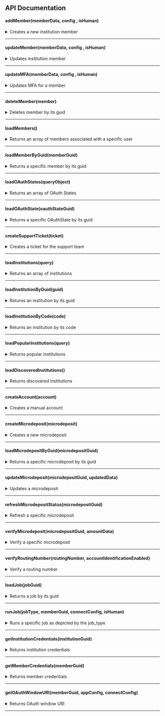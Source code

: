 ## API Documentation

#### addMember(memberData, config , isHuman)

<details>
 <summary>Creates a new institution member</summary>

##### Parameters

> | name         | type     | data type                                              | description                                                                                                                                                                                                                                 |
> | ------------ | -------- | ------------------------------------------------------ | ------------------------------------------------------------------------------------------------------------------------------------------------------------------------------------------------------------------------------------------- |
> | `memberData` | required | object                                                 | The connect widget will need the correct type of credential required by the financial institution, with values provided by the end user. [More details](https://docs.mx.com/api-reference/atrium/reference/members/overview/#member-fields) |
> | `config`     | required | [`configType`](./src/redux/reducers/configSlice.ts#L7) | The connect widget uses the config to set the initial state and behavior of the widget. [More details](./docs/CLIENT_CONFIG.md)                                                                                                             |
> | `isHuman`    | optional | boolean                                                | NA                                                                                                                                                                                                                                          |

##### Responses

> | http code | content-type       | response                                                                                                                                                                                                                                                                                                                                                                                                                                                                                                                                                                                                                                                                                                                                                                                                                                                                                                          |
> | --------- | ------------------ | ----------------------------------------------------------------------------------------------------------------------------------------------------------------------------------------------------------------------------------------------------------------------------------------------------------------------------------------------------------------------------------------------------------------------------------------------------------------------------------------------------------------------------------------------------------------------------------------------------------------------------------------------------------------------------------------------------------------------------------------------------------------------------------------------------------------------------------------------------------------------------------------------------------------- |
> | `200`     | `application/json` | `{"member": { "aggregated_at": "2016-10-13T18:07:57.000Z","background_aggregation_is_disabled": false"connection_status":"CONNECTED","guid": "MBR-7c6f361b-e582-15b6-60c0-358f12466b4b","id": "unique_id","institution_code": "mxbank","is_being_aggregated": false,"is_managed_by_user": false,"is_manual": false,"is_oauth": false,"metadata": "\\\"credentials_last_refreshed_at\\\": \\\"2015-10-15\\\"","most_recent_job_detail_code": null,"most_recent_job_detail_text": "","name": "MX Bank","oauth_window_uri": "https://mxbank.mx.com/oauth/authorize?client_id=b8OikQ4Ep3NuSUrQ13DdvFuwpNx-qqoAsJDVAQCyLkQ&redirect_uri=https%3A%2F%2Fint-app.moneydesktop.com%2Foauth%2Fredirect_from&response_type=code&scope=openid&state=d745bd4ee6f0f9c184757f574bcc2df2""successfully_aggregated_at": "2016-10-13T17:57:38.000Z","user_guid": "USR-fa7537f3-48aa-a683-a02a-b18940482f54","user_id": "user123"}}` |
>
> <<<<<<< HEAD
> | `400` | `application/json` |
> =======
> | `400` | `application/json` | |

##### Example cURL

> ```javascript
>  curl -X POST -H "Content-Type: application/json" --data @post.json http://localhost:8889/
> ```
>
> > > > > > > ac71a1d9e5 (completed member endpoints)

</details>

---

#### updateMember(memberData, config , isHuman)

<details>
 <summary>Updates institution member</summary>

##### Parameters

> | name         | type     | data type                                              | description                                                                                                                                                                                                                                 |
> | ------------ | -------- | ------------------------------------------------------ | ------------------------------------------------------------------------------------------------------------------------------------------------------------------------------------------------------------------------------------------- |
> | `memberData` | required | object                                                 | The connect widget will need the correct type of credential required by the financial institution, with values provided by the end user. [More details](https://docs.mx.com/api-reference/atrium/reference/members/overview/#member-fields) |
> | `config`     | required | [`configType`](./src/redux/reducers/configSlice.ts#L7) | The connect widget uses the config to set the initial state and behavior of the widget. [More details](./docs/CLIENT_CONFIG.md)                                                                                                             |
> | `isHuman`    | optional | boolean                                                | NA                                                                                                                                                                                                                                          |

##### Responses

> | http code | content-type       | response                                                                                                                                                                                                                                                                                                                                                                                                                                                                                                                                                                                                                                                                                                                                                                                                                                                                                                          |
> | --------- | ------------------ | ----------------------------------------------------------------------------------------------------------------------------------------------------------------------------------------------------------------------------------------------------------------------------------------------------------------------------------------------------------------------------------------------------------------------------------------------------------------------------------------------------------------------------------------------------------------------------------------------------------------------------------------------------------------------------------------------------------------------------------------------------------------------------------------------------------------------------------------------------------------------------------------------------------------- |
> | `200`     | `application/json` | `{"member": { "aggregated_at": "2016-10-13T18:07:57.000Z","background_aggregation_is_disabled": false"connection_status":"CONNECTED","guid": "MBR-7c6f361b-e582-15b6-60c0-358f12466b4b","id": "unique_id","institution_code": "mxbank","is_being_aggregated": false,"is_managed_by_user": false,"is_manual": false,"is_oauth": false,"metadata": "\\\"credentials_last_refreshed_at\\\": \\\"2015-10-15\\\"","most_recent_job_detail_code": null,"most_recent_job_detail_text": "","name": "MX Bank","oauth_window_uri": "https://mxbank.mx.com/oauth/authorize?client_id=b8OikQ4Ep3NuSUrQ13DdvFuwpNx-qqoAsJDVAQCyLkQ&redirect_uri=https%3A%2F%2Fint-app.moneydesktop.com%2Foauth%2Fredirect_from&response_type=code&scope=openid&state=d745bd4ee6f0f9c184757f574bcc2df2""successfully_aggregated_at": "2016-10-13T17:57:38.000Z","user_guid": "USR-fa7537f3-48aa-a683-a02a-b18940482f54","user_id": "user123"}}` |
> | `400`     | `application/json` |

</details>

---

#### updateMFA(memberData, config , isHuman)

<details>
 <summary>Updates MFA for a member</summary>

##### Parameters

> | name         | type     | data type                                              | description                                                                                                                                                                                                                                 |
> | ------------ | -------- | ------------------------------------------------------ | ------------------------------------------------------------------------------------------------------------------------------------------------------------------------------------------------------------------------------------------- |
> | `memberData` | required | object                                                 | The connect widget will need the correct type of credential required by the financial institution, with values provided by the end user. [More details](https://docs.mx.com/api-reference/atrium/reference/members/overview/#member-fields) |
> | `config`     | required | [`configType`](./src/redux/reducers/configSlice.ts#L7) | The connect widget uses the config to set the initial state and behavior of the widget. [More details](./docs/CLIENT_CONFIG.md)                                                                                                             |
> | `isHuman`    | optional | boolean                                                | NA                                                                                                                                                                                                                                          |

##### Responses

> | http code | content-type       | response                                                                                                                                                                                                                                                                                                                                                                                                                                                                                                                                                                                                                                                                                                                                                                                                                                                                                                          |
> | --------- | ------------------ | ----------------------------------------------------------------------------------------------------------------------------------------------------------------------------------------------------------------------------------------------------------------------------------------------------------------------------------------------------------------------------------------------------------------------------------------------------------------------------------------------------------------------------------------------------------------------------------------------------------------------------------------------------------------------------------------------------------------------------------------------------------------------------------------------------------------------------------------------------------------------------------------------------------------- |
> | `200`     | `application/json` | `{"member": { "aggregated_at": "2016-10-13T18:07:57.000Z","background_aggregation_is_disabled": false"connection_status":"CONNECTED","guid": "MBR-7c6f361b-e582-15b6-60c0-358f12466b4b","id": "unique_id","institution_code": "mxbank","is_being_aggregated": false,"is_managed_by_user": false,"is_manual": false,"is_oauth": false,"metadata": "\\\"credentials_last_refreshed_at\\\": \\\"2015-10-15\\\"","most_recent_job_detail_code": null,"most_recent_job_detail_text": "","name": "MX Bank","oauth_window_uri": "https://mxbank.mx.com/oauth/authorize?client_id=b8OikQ4Ep3NuSUrQ13DdvFuwpNx-qqoAsJDVAQCyLkQ&redirect_uri=https%3A%2F%2Fint-app.moneydesktop.com%2Foauth%2Fredirect_from&response_type=code&scope=openid&state=d745bd4ee6f0f9c184757f574bcc2df2""successfully_aggregated_at": "2016-10-13T17:57:38.000Z","user_guid": "USR-fa7537f3-48aa-a683-a02a-b18940482f54","user_id": "user123"}}` |
> | `400`     | `application/json` |

</details>

---

#### deleteMember(member)

<details>
  <summary>Deletes member by its guid</summary>

##### Parameters

> | name          | type     | data type | description                           |
> | ------------- | -------- | --------- | ------------------------------------- |
> | `member.guid` | required | string    | The specific member unique idendifier |

##### Responses

> | http code | content-type       | response |
> | --------- | ------------------ | -------- |
> | `200`     | `application/json` |          |
> | `400`     | `application/json` |          |

</details>

---

#### loadMembers()

<details>
 <summary>Returns an array of members associated with a specific user</code></summary>

##### Responses

> | http code | content-type       | response                                                                                                                                                                                                                                                                                                                                                                                                                                                                                                                                                                                                                                                                                                                                                                                                                                                                                                             |
> | --------- | ------------------ | -------------------------------------------------------------------------------------------------------------------------------------------------------------------------------------------------------------------------------------------------------------------------------------------------------------------------------------------------------------------------------------------------------------------------------------------------------------------------------------------------------------------------------------------------------------------------------------------------------------------------------------------------------------------------------------------------------------------------------------------------------------------------------------------------------------------------------------------------------------------------------------------------------------------- |
> | `200`     | `application/json` | `{"members": [{ "aggregated_at": "2016-10-13T18:07:57.000Z","background_aggregation_is_disabled": false"connection_status":"CONNECTED","guid": "MBR-7c6f361b-e582-15b6-60c0-358f12466b4b","id": "unique_id","institution_code": "mxbank","is_being_aggregated": false,"is_managed_by_user": false,"is_manual": false,"is_oauth": false,"metadata": "\\\"credentials_last_refreshed_at\\\": \\\"2015-10-15\\\"","most_recent_job_detail_code": null,"most_recent_job_detail_text": "","name": "MX Bank","oauth_window_uri": "https://mxbank.mx.com/oauth/authorize?client_id=b8OikQ4Ep3NuSUrQ13DdvFuwpNx-qqoAsJDVAQCyLkQ&redirect_uri=https%3A%2F%2Fint-app.moneydesktop.com%2Foauth%2Fredirect_from&response_type=code&scope=openid&state=d745bd4ee6f0f9c184757f574bcc2df2""successfully_aggregated_at": "2016-10-13T17:57:38.000Z","user_guid": "USR-fa7537f3-48aa-a683-a02a-b18940482f54","user_id": "user123"}]}` |
> | `400`     | `application/json` |

</details>

---

#### loadMemberByGuid(memberGuid)

<details>
 <summary>Returns a specific member by its guid</code></summary>

##### Responses

> | http code | content-type       | response                                                                                                                                                                                                                                                                                                                                                                                                                                                                                                                                                                                                                                                                                                                                                                                                                                                                                                          |
> | --------- | ------------------ | ----------------------------------------------------------------------------------------------------------------------------------------------------------------------------------------------------------------------------------------------------------------------------------------------------------------------------------------------------------------------------------------------------------------------------------------------------------------------------------------------------------------------------------------------------------------------------------------------------------------------------------------------------------------------------------------------------------------------------------------------------------------------------------------------------------------------------------------------------------------------------------------------------------------- |
> | `200`     | `application/json` | `{"member": { "aggregated_at": "2016-10-13T18:07:57.000Z","background_aggregation_is_disabled": false"connection_status":"CONNECTED","guid": "MBR-7c6f361b-e582-15b6-60c0-358f12466b4b","id": "unique_id","institution_code": "mxbank","is_being_aggregated": false,"is_managed_by_user": false,"is_manual": false,"is_oauth": false,"metadata": "\\\"credentials_last_refreshed_at\\\": \\\"2015-10-15\\\"","most_recent_job_detail_code": null,"most_recent_job_detail_text": "","name": "MX Bank","oauth_window_uri": "https://mxbank.mx.com/oauth/authorize?client_id=b8OikQ4Ep3NuSUrQ13DdvFuwpNx-qqoAsJDVAQCyLkQ&redirect_uri=https%3A%2F%2Fint-app.moneydesktop.com%2Foauth%2Fredirect_from&response_type=code&scope=openid&state=d745bd4ee6f0f9c184757f574bcc2df2""successfully_aggregated_at": "2016-10-13T17:57:38.000Z","user_guid": "USR-fa7537f3-48aa-a683-a02a-b18940482f54","user_id": "user123"}}` |
> | `400`     | `application/json` |

</details>

---

#### loadOAuthStates(queryObject)

<details>
 <summary>Returns an array of OAuth States</summary>

##### Parameters

> | name                               | type     | data type | description |
> | ---------------------------------- | -------- | --------- | ----------- |
> | `queryObject.outbound_member_guid` | optional | string    |             |
> | `queryObject.oauth_status`         | optional | string    |             |

##### Responses

> | http code | content-type       | response                                                                                                                                                                                                                                                      |
> | --------- | ------------------ | ------------------------------------------------------------------------------------------------------------------------------------------------------------------------------------------------------------------------------------------------------------- |
> | `200`     | `application/json` | `[{ "guid": "OAS-1","auth_status": 1,"created_at": "2023-07-27T20:13:44+00:00","error_reason": null,"first_retrieved_at": null, "inbound_member_guid": null,"outbound_member_guid": "MBR-1","updated_at": "2023-07-27T20:13:44+00:00","user_guid": "USR-1"}]` |

> | `400` | `application/json` | |

</details>

---

#### loadOAuthState(oauthStateGuid)

<details>
 <summary>Returns a specific OAuthState by its guid</summary>

##### Parameters

> | name             | type     | data type | description |
> | ---------------- | -------- | --------- | ----------- |
> | `oauthStateGuid` | optional | string    |             |

##### Responses

> | http code | content-type       | response                                                                                                                                                                                                                                                                       |
> | --------- | ------------------ | ------------------------------------------------------------------------------------------------------------------------------------------------------------------------------------------------------------------------------------------------------------------------------ |
> | `200`     | `application/json` | `{"oauth_state": { "guid": "OAS-1","auth_status": 1"created_at": "2023-07-31T21:37:22+00:00","error_reason": null,"first_retrieved_at": null,"inbound_member_guid": null,"outbound_member_guid": "MBR-123","updated_at": "2023-07-31T21:37:22+00:00","user_guid": "USR-123"}}` |

> | `400` | `application/json` | |

</details>

---

#### createSupportTicket(ticket)

<details>
 <summary>Creates a ticket for the support team</code></summary>

##### Parameters

> | name             | type     | data type | description |
> | ---------------- | -------- | --------- | ----------- |
> | `ticket.email`   | optional | string    |             |
> | `ticket.tittle`  | optional | string    |             |
> | `ticket.message` | optional | string    |             |

##### Responses

> | http code | content-type       | response |
> | --------- | ------------------ | -------- |
> | `200`     | `application/json` |          |

> | `400` | `application/json` | |

</details>

---

#### loadInstitutions(query)

<details>
 <summary>Returns an array of institutions</code></summary>

##### Parameters

> | name                                      | type     | data type | description |
> | ----------------------------------------- | -------- | --------- | ----------- |
> | `query.search_name`                       | optional | string    |             |
> | `query.routing_number`                    | optional | string    |             |
> | `query.page`                              | optional | number    |             |
> | `query.per_page`                          | optional | number    |             |
> | `query.account_verification_is_enabled`   | optional | boolean   |             |
> | `query.account_identification_is_enabled` | optional | boolean   |             |
> | `query.tax_statement_is_enabled`          | optional | boolean   |             |

##### Responses

> | http code | content-type       | response                                                                                                                                                                                                                                                                                                                                                                                                                                                                |
> | --------- | ------------------ | ----------------------------------------------------------------------------------------------------------------------------------------------------------------------------------------------------------------------------------------------------------------------------------------------------------------------------------------------------------------------------------------------------------------------------------------------------------------------- |
> | `200`     | `application/json` | `[{account_verification_is_enabled: true,code: "gringotts",forgot_password_credential_recovery_url: "https://mx.com/forgot_password", forgot_username_credential_recovery_url: null,guid: "INS-f1a3285d-e855-b68f-6aa7-8ae775c0e0e9",login_url: null, name: "Gringotts", popularity: 32685,supports_oauth: false,tax_statement_is_enabled: false,trouble_signing_credential_recovery_url: "https://mx.com/forgot_password",url: "https://gringotts.sand.internal.mx"}]` |

> | `400` | `application/json` | |

</details>

---

#### loadInstitutionByGuid(guid)

<details>
 <summary>Returns an institution by its guid</summary>

##### Parameters

> | name   | type     | data type | description |
> | ------ | -------- | --------- | ----------- |
> | `guid` | optional | string    |             |

##### Responses

> | http code | content-type       | response                                                                                                                                                                                                                                                                                                                                                                                                                                                              |
> | --------- | ------------------ | --------------------------------------------------------------------------------------------------------------------------------------------------------------------------------------------------------------------------------------------------------------------------------------------------------------------------------------------------------------------------------------------------------------------------------------------------------------------- |
> | `200`     | `application/json` | `{account_verification_is_enabled: true,code: "gringotts",forgot_password_credential_recovery_url: "https://mx.com/forgot_password", forgot_username_credential_recovery_url: null,guid: "INS-f1a3285d-e855-b68f-6aa7-8ae775c0e0e9",login_url: null, name: "Gringotts", popularity: 32685,supports_oauth: false,tax_statement_is_enabled: false,trouble_signing_credential_recovery_url: "https://mx.com/forgot_password",url: "https://gringotts.sand.internal.mx"}` |

> | `400` | `application/json` | |

</details>

---

#### loadInstitutionByCode(code)

<details>
 <summary>Returns an institution by its code</summary>

##### Parameters

> | name   | type     | data type | description      |
> | ------ | -------- | --------- | ---------------- |
> | `code` | optional | string    | institution code |

##### Responses

> | http code | content-type       | response                                                                                                                                                                                                                                                                                                                                                                                                                                                              |
> | --------- | ------------------ | --------------------------------------------------------------------------------------------------------------------------------------------------------------------------------------------------------------------------------------------------------------------------------------------------------------------------------------------------------------------------------------------------------------------------------------------------------------------- |
> | `200`     | `application/json` | `{account_verification_is_enabled: true,code: "gringotts",forgot_password_credential_recovery_url: "https://mx.com/forgot_password", forgot_username_credential_recovery_url: null,guid: "INS-f1a3285d-e855-b68f-6aa7-8ae775c0e0e9",login_url: null, name: "Gringotts", popularity: 32685,supports_oauth: false,tax_statement_is_enabled: false,trouble_signing_credential_recovery_url: "https://mx.com/forgot_password",url: "https://gringotts.sand.internal.mx"}` |

> | `400` | `application/json` | |

</details>

---

#### loadPopularInstitutions(query)

<details>
 <summary>Returns popular institutions</code></summary>

##### Parameters

> | name                                      | type     | data type | description |
> | ----------------------------------------- | -------- | --------- | ----------- |
> | `query.per_page`                          | optional | number    |             |
> | `query.account_verification_is_enabled`   | optional | boolean   |             |
> | `query.account_identification_is_enabled` | optional | boolean   |             |
> | `query.tax_statement_is_enabled`          | optional | boolean   |             |

##### Responses

> | http code | content-type       | response                                                                                                                                                                                                                                                                                                                                                                                                                                                                |
> | --------- | ------------------ | ----------------------------------------------------------------------------------------------------------------------------------------------------------------------------------------------------------------------------------------------------------------------------------------------------------------------------------------------------------------------------------------------------------------------------------------------------------------------- |
> | `200`     | `application/json` | `[{account_verification_is_enabled: true,code: "gringotts",forgot_password_credential_recovery_url: "https://mx.com/forgot_password", forgot_username_credential_recovery_url: null,guid: "INS-f1a3285d-e855-b68f-6aa7-8ae775c0e0e9",login_url: null, name: "Gringotts", popularity: 32685,supports_oauth: false,tax_statement_is_enabled: false,trouble_signing_credential_recovery_url: "https://mx.com/forgot_password",url: "https://gringotts.sand.internal.mx"}]` |

> | `400` | `application/json` | |

</details>

---

#### loadDiscoveredInstitutions()

<details>
 <summary>Returns discovered institutions</summary>

##### Parameters

> | name                                | type     | data type | description |
> | ----------------------------------- | -------- | --------- | ----------- |
> | `per_page`                          | optional | number    |             |
> | `account_verification_is_enabled`   | optional | boolean   |             |
> | `account_identification_is_enabled` | optional | boolean   |             |
> | `tax_statement_is_enabled`          | optional | boolean   |             |

##### Responses

> | http code | content-type       | response                                                                                                                                                                                                                                                                                                                                                                                                                                                                |
> | --------- | ------------------ | ----------------------------------------------------------------------------------------------------------------------------------------------------------------------------------------------------------------------------------------------------------------------------------------------------------------------------------------------------------------------------------------------------------------------------------------------------------------------- |
> | `200`     | `application/json` | `[{account_verification_is_enabled: true,code: "gringotts",forgot_password_credential_recovery_url: "https://mx.com/forgot_password", forgot_username_credential_recovery_url: null,guid: "INS-f1a3285d-e855-b68f-6aa7-8ae775c0e0e9",login_url: null, name: "Gringotts", popularity: 32685,supports_oauth: false,tax_statement_is_enabled: false,trouble_signing_credential_recovery_url: "https://mx.com/forgot_password",url: "https://gringotts.sand.internal.mx"}]` |

> | `400` | `application/json` | |

</details>

---

#### createAccount(account)

<details>
 <summary>Creates a manual account</summary>

##### Parameters

> | name                    | type     | data type | description |
> | ----------------------- | -------- | --------- | ----------- |
> | `account.account_type`  | optional | string    |             |
> | `account.balance`       | optional | number    |             |
> | `account.interest_rate` | optional | number    |             |
> | `account.is_personal`   | optional | boolean   |             |

##### Responses

> | http code | content-type       | response                                         |
> | --------- | ------------------ | ------------------------------------------------ |
> | `200`     | `application/json` | `{"guid": "ACC-123","account_type": "CHECKING"}` |

> | `400` | `application/json` | |

</details>

---

#### createMicrodeposit(microdeposit)

<details>
 <summary>Creates a new microdeposit</summary>

##### Parameters

> | name                          | type     | data type | description |
> | ----------------------------- | -------- | --------- | ----------- |
> | `microdeposit.account_name`   | optional | string    |             |
> | `microdeposit.account_number` | optional | string    |             |
> | `microdeposit.account_type`   | optional | number    |             |
> | `microdeposit.user_guid`      | optional | string    |             |
> | `microdeposit.email`          | optional | string    |             |
> | `microdeposit.first_name`     | optional | string    |             |
> | `microdeposit.last_name`      | optional | string    |             |

##### Responses

> | http code | content-type       | response                                                                                                                                                                                                                                                                                                                                             |
> | --------- | ------------------ | ---------------------------------------------------------------------------------------------------------------------------------------------------------------------------------------------------------------------------------------------------------------------------------------------------------------------------------------------------- |
> | `200`     | `application/json` | `{ account_name: 'Test Checking',account_number: '123456789',account_type: 1,can_auto_verify: false,deposit_expected_at: '2023-04-13T09:00:00+00:00,email: 'test@test.com', first_name: 'First',guid: 'MIC-123',last_name: 'Last', routing_number: '123456789',status : 0,status_name: 'INITIATED',updated_at: '1681151550',user_guid: 'USR-123', }` |

> | `400` | `application/json` | |

</details>

---

#### loadMicrodepositByGuid(microdepositGuid)

<details>
 <summary>Returns a specific microdeposit by its guid</code></summary>

##### Parameters

> | name               | type     | data type | description |
> | ------------------ | -------- | --------- | ----------- |
> | `microdepositGuid` | optional | string    |             |

##### Responses

> | http code | content-type       | response                                                                                                                                                                                                                                                                                                                                             |
> | --------- | ------------------ | ---------------------------------------------------------------------------------------------------------------------------------------------------------------------------------------------------------------------------------------------------------------------------------------------------------------------------------------------------- |
> | `200`     | `application/json` | `{ account_name: 'Test Checking',account_number: '123456789',account_type: 1,can_auto_verify: false,deposit_expected_at: '2023-04-13T09:00:00+00:00,email: 'test@test.com', first_name: 'First',guid: 'MIC-123',last_name: 'Last', routing_number: '123456789',status : 0,status_name: 'INITIATED',updated_at: '1681151550',user_guid: 'USR-123', }` |

> | `400` | `application/json` | |

</details>

---

#### updateMicrodeposit(microdepositGuid, updatedData)

<details>
 <summary>Updates a microdeposit</summary>

##### Parameters

##### Parameters

> | name                         | type     | data type | description |
> | ---------------------------- | -------- | --------- | ----------- |
> | `microdepositGuid`           | optional | string    |             |
> | `updatedData.account_name`   | optional | string    |             |
> | `updatedData.account_number` | optional | string    |             |
> | `updatedData.account_type`   | optional | number    |             |
> | `updatedData.user_guid`      | optional | string    |             |
> | `updatedData.email`          | optional | string    |             |
> | `updatedData.first_name`     | optional | string    |             |
> | `updatedData.last_name`      | optional | string    |             |

##### Responses

> | http code | content-type       | response                                                                                                                                                                                                                                                                                                                                             |
> | --------- | ------------------ | ---------------------------------------------------------------------------------------------------------------------------------------------------------------------------------------------------------------------------------------------------------------------------------------------------------------------------------------------------- |
> | `200`     | `application/json` | `{ account_name: 'Test Checking',account_number: '123456789',account_type: 1,can_auto_verify: false,deposit_expected_at: '2023-04-13T09:00:00+00:00,email: 'test@test.com', first_name: 'First',guid: 'MIC-123',last_name: 'Last', routing_number: '123456789',status : 0,status_name: 'INITIATED',updated_at: '1681151550',user_guid: 'USR-123', }` |

> | `400` | `application/json` | |

</details>

---

#### refreshMicrodepositStatus(microdepositGuid)

<details>
 <summary>Refresh a specific microdeposit</summary>

##### Parameters

> | name               | type     | data type | description |
> | ------------------ | -------- | --------- | ----------- |
> | `microdepositGuid` | optional | string    |             |

##### Responses

> | http code | content-type       | response                                                                                                                                                                                                                                                                                                                                             |
> | --------- | ------------------ | ---------------------------------------------------------------------------------------------------------------------------------------------------------------------------------------------------------------------------------------------------------------------------------------------------------------------------------------------------- |
> | `200`     | `application/json` | `{ account_name: 'Test Checking',account_number: '123456789',account_type: 1,can_auto_verify: false,deposit_expected_at: '2023-04-13T09:00:00+00:00,email: 'test@test.com', first_name: 'First',guid: 'MIC-123',last_name: 'Last', routing_number: '123456789',status : 0,status_name: 'INITIATED',updated_at: '1681151550',user_guid: 'USR-123', }` |

> | `400` | `application/json` | |

</details>

---

#### verifyMicrodeposit(microdepositGuid, amountData)

<details>
 <summary>Verify a specific microdeposit</summary>

##### Parameters

> | name                          | type     | data type | description |
> | ----------------------------- | -------- | --------- | ----------- |
> | `microdepositGuid`            | optional | string    |             |
> | `amountData.deposit_amount_1` | optional | number    |             |
> | `amountData.deposit_amount_2` | optional | number    |             |

##### Responses

> | http code | content-type       | response                                                                                                                                                                                                                                                                                                                                             |
> | --------- | ------------------ | ---------------------------------------------------------------------------------------------------------------------------------------------------------------------------------------------------------------------------------------------------------------------------------------------------------------------------------------------------- |
> | `200`     | `application/json` | `{ account_name: 'Test Checking',account_number: '123456789',account_type: 1,can_auto_verify: false,deposit_expected_at: '2023-04-13T09:00:00+00:00,email: 'test@test.com', first_name: 'First',guid: 'MIC-123',last_name: 'Last', routing_number: '123456789',status : 0,status_name: 'INITIATED',updated_at: '1681151550',user_guid: 'USR-123', }` |

> | `400` | `application/json` | |

</details>

---

#### verifyRoutingNumber(routingNumber, accountIdentificationEnabled)

<details>
 <summary>Verify a routing number</summary>

##### Parameters

> | name                           | type     | data type | description |
> | ------------------------------ | -------- | --------- | ----------- |
> | `routingNumber`                | optional | string    |             |
> | `accountIdentificationEnabled` | optional | boolean   |             |

##### Responses

> | http code | content-type       | response                                                                     |
> | --------- | ------------------ | ---------------------------------------------------------------------------- |
> | `200`     | `application/json` | `blockedRoutingNumber: {guid: null,reason: 3, reason_name: "IAV_PREFERRED"}` |

> | `400` | `application/json` | |

</details>

---

#### loadJob(jobGuid)

<details>
 <summary>Returns a job by its guid</summary>

##### Parameters

> | name       | type     | data type | description |
> | ---------- | -------- | --------- | ----------- |
> | `job_guid` | optional | string    |             |

##### Responses

> | http code | content-type       | response                                                        |
> | --------- | ------------------ | --------------------------------------------------------------- |
> | `200`     | `application/json` | `{guid: "JOB-1",job_type: 0,status: 6,finished_at: 1682356863}` |

> | `400` | `application/json` | |

</details>

---

#### runJob(jobType, memberGuid, connectConfig, isHuman)

<details>
 <summary>Runs a specific job as depicted by the job_type</summary>

##### Parameters

> | name                                 | type     | data type | description                                                                                                                                                         |
> | ------------------------------------ | -------- | --------- | ------------------------------------------------------------------------------------------------------------------------------------------------------------------- |
> | `jobType`                            | required | number    | `AGGREGATION: 0,VERIFICATION: 1, IDENTIFICATION: 2,HISTORY: 3,STATEMENT: 4,ORDER: 5,REWARD: 6,BALANCE: 7,MICRO_DEPOSIT: 8,TAX: 9,CREDIT_REPORT: 10,COMBINATION: 11` |
> | `member_guid`                        | optional | string    |                                                                                                                                                                     |
> | `connectConfig.include_transactions` | optional | boolean   |                                                                                                                                                                     |
> | `isHuman`                            | optional | boolean   |

##### Responses

> | http code | content-type       | response                            |
> | --------- | ------------------ | ----------------------------------- |
> | `200`     | `application/json` | `{"job_guid": "MBR-1","status": 6}` |

> | `400` | `application/json` | |

</details>

---

#### getInstitutionCredentials(institutionGuid)

<details>
 <summary>Returns institution credentials</summary>

##### Parameters

> | name              | type     | data type | description |
> | ----------------- | -------- | --------- | ----------- |
> | `institutionGuid` | optional | string    |             |

##### Responses

> | http code | content-type       | response                                                                                                                                                 |
> | --------- | ------------------ | -------------------------------------------------------------------------------------------------------------------------------------------------------- |
> | `200`     | `application/json` | `{credentials: [{display_order: 1,field_name: 'LOGIN', field_type: 3,guid: 'CRD-123',label: 'Username',meta_data: null,optional: false,options: null}]}` |

> | `400` | `application/json` | |

</details>

---

#### getMemberCredentials(memberGuid)

<details>
 <summary>Returns member credentials</summary>

##### Parameters

> | name         | type     | data type | description |
> | ------------ | -------- | --------- | ----------- |
> | `memberGuid` | optional | string    |             |

##### Responses

> | http code | content-type       | response                                                                                                                                                 |
> | --------- | ------------------ | -------------------------------------------------------------------------------------------------------------------------------------------------------- |
> | `200`     | `application/json` | `{credentials: [{display_order: 1,field_name: 'LOGIN', field_type: 3,guid: 'CRD-123',label: 'Username',meta_data: null,optional: false,options: null}]}` |

> | `400` | `application/json` |

</details>

---

#### getOAuthWindowURI(memberGuid, appConfig, connectConfig)

<details>
 <summary>Returns OAuth window URI</summary>

##### Parameters

> | name                                      | type     | data type | description |
> | ----------------------------------------- | -------- | --------- | ----------- |
> | `memberGuid`                              | optional | string    |             |
> | `appConfig.is_mobile_webview`             | optional | boolean   |             |
> | `appConfig.ui_message_webview_url_scheme` | optional | string    |             |
> | `connectConfig.client_redirect_url`       | optional | string    |             |
> | `connectConfig.oauth_referral_source`     | optional | string    |             |
> | `connectConfig.enable_app2app`            | optional | boolean   |             |

##### Responses

> | http code | content-type       | response                                                                                                                                                                                                                                                                                         |
> | --------- | ------------------ | ------------------------------------------------------------------------------------------------------------------------------------------------------------------------------------------------------------------------------------------------------------------------------------------------ |
> | `200`     | `application/json` | `{guid: "MBR-123",oauth_window_uri: "https://banksy.kube.sand.internal.mx/oauth/authorize?client_id=QNxNCdUN5pjVdjPk1HKWRsGO2DE_EOaHutrXHZGp2KI&redirect_uri=https%3A%2F%2Fapp.sand.internal.mx%2Foauth%2Fredirect_from&response_type=code&scope=read&state=30b10bf99b063b8b0caee61ec42d3cd8" }` |

> | `400` | `application/json` |

</details>

---
